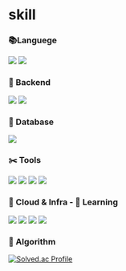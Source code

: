 # skill<br>

### 📚Languege <br>
<img src="https://img.shields.io/badge/Java-ED8B00?style=for-the-badge&logo=openjdk&logoColor=white"/> <img src="https://img.shields.io/badge/Python-14354C?style=for-the-badge&logo=python&logoColor=white"/>

### 📐 Backend <br>
<img src="https://img.shields.io/badge/Spring-6DB33F?style=for-the-badge&logo=spring&logoColor=white"/> <img src="https://img.shields.io/badge/flask-000000?style=for-the-badge&logo=flask&logoColor=white"/>

### 💾 Database <br>
<img src="https://img.shields.io/badge/MySQL-00000F?style=for-the-badge&logo=mysql&logoColor=white"/> 
<!-- <img src="https://img.shields.io/badge/PostgreSQL-4169E1?style=for-the-badge&logo=postgresql&logoColor=white"/>  -->

### ✂️ Tools <br>
<img src="https://img.shields.io/badge/GitHub-100000?style=for-the-badge&logo=github&logoColor=white"/> <img src="https://img.shields.io/badge/Notion-000000?style=for-the-badge&logo=notion&logoColor=white"/> <img src="https://img.shields.io/badge/Slack-4A154B?style=for-the-badge&logo=slack&logoColor=white"/> <img src="https://img.shields.io/badge/jira-0052CC?style=for-the-badge&logo=jira&logoColor=white"/>

### 🏢 Cloud & Infra - 🏃 Learning <br>
<img src="https://img.shields.io/badge/amazon-FF9900.svg?style=for-the-badge&logo=aws&logoColor=white"/> <img src="https://img.shields.io/badge/docker-%230db7ed.svg?style=for-the-badge&logo=docker&logoColor=white"/> <img src="https://img.shields.io/badge/Jenkins-D24939?style=for-the-badge&logo=Jenkins&logoColor=white"/> <img src="https://img.shields.io/badge/kubernetes-%23326ce5.svg?style=for-the-badge&logo=kubernetes&logoColor=white"/> <br>

### 🧮 Algorithm <br>
[![Solved.ac Profile](http://mazassumnida.wtf/api/v2/generate_badge?boj=dkswnsdud159)](https://solved.ac/dkswnsdud159/)
